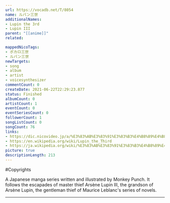 ```yaml
---
url: https://vocadb.net/T/8054
name: ルパン三世
additionalNames: 
- Lupin the 3rd
- Lupin III
parent: "[[anime]]"
related:

mappedNicoTags:
- ボカロ三世
- ルパン三世
newTargets:
- song
- album
- artist
- voicesynthesizer
commentCount: 0
createDate: 2021-06-22T22:29:23.877
status: Finished
albumCount: 0
artistCount: 1
eventCount: 0
eventSeriesCount: 0
followerCount: 1
songListCount: 0
songCount: 76
links: 
- https://dic.nicovideo.jp/a/%E3%83%AB%E3%83%91%E3%83%B3%E4%B8%89%E4%B8%96
- https://en.wikipedia.org/wiki/Lupin_the_Third
- https://ja.wikipedia.org/wiki/%E3%83%AB%E3%83%91%E3%83%B3%E4%B8%89%E4%B8%96
picture: true
descriptionLength: 213
---
```


#Copyrights

A Japanese manga series written and illustrated by Monkey Punch. 
It follows the escapades of master thief Arsène Lupin III, the grandson of Arsène Lupin, the gentleman thief of Maurice Leblanc's series of novels.

---

